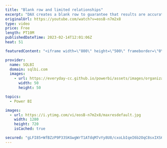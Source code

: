```yaml
---
title: "Blank row and limited relationships"
excerpt: "DAX creates a blank row to guarantee that results are accurate even if a regular relationship is invalid. The blank row is not created for limited relationships. This video shows the effect of not having a blank row in your tables.\r Article and download: https://sql.bi/785676?aff=yt\r \r How to learn DAX:"
originalUrl: https://youtube.com/watch?v=eosB-n7m2x8
type: video
price: Free
length: PT10M
publishedDateTime: 2023-02-14T12:01:06Z
heat: 51

featuredContent: "<iframe width=\"800\" height=\"500\" frameborder=\"0\" src=\"https://www.youtube.com/embed/eosB-n7m2x8\" allow=\"accelerometer; autoplay; encrypted-media; gyroscope; picture-in-picture\" allowfullscreen></iframe>"

provider:
  name: SQLBI
  domain: sqlbi.com
  images:
    - url: https://everyday-cc.github.io/powerbi/assets/images/organizations/sqlbi.com-50x50.jpg
      width: 50
      height: 50

topics:
  - Power BI

images:
  - url: https://i.ytimg.com/vi/eosB-n7m2x8/maxresdefault.jpg
    width: 1280
    height: 720
    isCached: true

secured: "gLFI85+WfBZzP9P33SKGwgWrT1ATdqM7vYy8U8/cxoLbIqeI6b2OqC8sxIXS60huQcb3DfkQHsP0nS5kCn4LnpHVxqP8kv1Qs3xY3CGlS9VuYhyr9eu5Cxxo2E2H5X2q28KEb9y0iGPl03Sld5+IGyMdC+OFFsfwkZTLaEKP5cf4pzBm8oxb5olsMZWAswaXsB+ZFh1AOcKaBzL/TJMEbodBohU4p+EIz8OK/HAFCiY2GHEebrvROaZY8ELI1DtHU5F8zU3Gj9eDmLfg/+6x9PnjxOElNhVA5gMTyRPoFzeqUanO9j9orpQTI/Y5T3vTesKMMKWa/PwF1sASqiFNMsjYS7DHHzD7xOVoX2zpgsvOfeqsfEjzC5U+6h3GQcjCBFD1GQyOP3Pj0yygWEZhh/o5eIVjaCKMoXIOexDUNq8=;jS8v2Rjlkp8xUlXTmNQ++A=="
---
```


